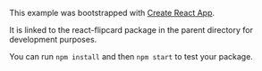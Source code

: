 This example was bootstrapped with [Create React App](https://github.com/facebook/create-react-app).

It is linked to the react-flipcard package in the parent directory for development purposes.

You can run `npm install` and then `npm start` to test your package.
